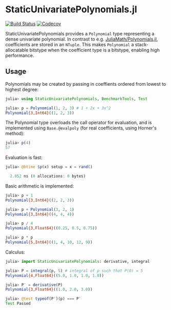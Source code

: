 # StaticUnivariatePolynomials.jl

[![Build Status](https://travis-ci.com/tkoolen/StaticUnivariatePolynomials.jl.svg?branch=master)](https://travis-ci.com/tkoolen/StaticUnivariatePolynomials.jl)
[![Codecov](https://codecov.io/gh/tkoolen/StaticUnivariatePolynomials.jl/branch/master/graph/badge.svg)](https://codecov.io/gh/tkoolen/StaticUnivariatePolynomials.jl)

StaticUnivariatePolynomials provides a `Polynomial` type representing a dense univariate polynomial. In contrast to e.g. [JuliaMath/Polynomials.jl](https://github.com/JuliaMath/Polynomials.jl), coefficients are stored in an `NTuple`.
This makes `Polynomial` a stack-allocatable bitstype when the coefficient type is a bitstype, enabling high performance.

## Usage

Polynomials may be created by passing in coeffients ordered from lowest to highest degree:

```julia
julia> using StaticUnivariatePolynomials, BenchmarkTools, Test

julia> p = Polynomial(1, 2, 3) # 1 + 2x + 3x^2
Polynomial{3,Int64}((1, 2, 3))
```

The Polynomial type overloads the call operator for evaluation, and is implemented using `Base.@evalpoly` (for real coefficients, using Horner's method):

```julia
julia> p(4)
57
```

Evaluation is fast:

```julia
julia> @btime $p(x) setup = x = rand()

  2.052 ns (0 allocations: 0 bytes)
```

Basic arithmetic is implemented:

```julia
julia> p + 1
Polynomial{3,Int64}((2, 2, 3))

julia> p + Polynomial(3, 2, 1)
Polynomial{3,Int64}((4, 4, 4))

julia> p / 4
Polynomial{3,Float64}((0.25, 0.5, 0.75))

julia> p * p
Polynomial{5,Int64}((1, 4, 10, 12, 9))
```

Calculus:

```julia
julia> import StaticUnivariatePolynomials: derivative, integral

julia> P = integral(p, 5) # integral of p such that P(0) = 5
Polynomial{4,Float64}((5.0, 1.0, 1.0, 1.0))

julia> P′ = derivative(P)
Polynomial{3,Float64}((1.0, 2.0, 3.0))

julia> @test typeof(P′)(p) === P′
Test Passed
```
